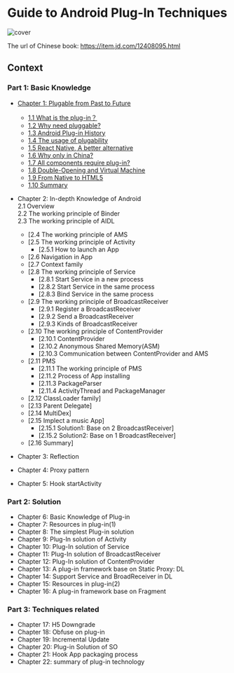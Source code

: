 # Guide to Android Plug-In Techniques

![cover](https://img10.360buyimg.com/n1/s200x200_jfs/t25717/130/277544800/77121/dfab18dd/5b6aaf4eNf244aca8.jpg)

The url of Chinese book: https://item.jd.com/12408095.html


## Context ##

### Part 1: Basic Knowledge ###

  * [Chapter 1: Plugable from Past to Future](http://en.wikipedia.org/wiki/Markdown)
    * [1.1 What is the plug-in？](http://en.wikipedia.org/wiki/Markdown)
    * [1.2 Why need pluggable?](http://en.wikipedia.org/wiki/Markdown)
    * [1.3 Android Plug-in History](http://en.wikipedia.org/wiki/Markdown)
    * [1.4 The usage of plugability](http://en.wikipedia.org/wiki/Markdown)
    * [1.5 React Native, A better alternative](http://en.wikipedia.org/wiki/Markdown)
    * [1.6 Why only in China?](http://en.wikipedia.org/wiki/Markdown)
    * [1.7 All components require plug-in?](http://en.wikipedia.org/wiki/Markdown)
    * [1.8 Double-Opening and Virtual Machine](http://en.wikipedia.org/wiki/Markdown)
    * [1.9 From Native to HTML5](http://en.wikipedia.org/wiki/Markdown)
    * [1.10 Summary](http://en.wikipedia.org/wiki/Markdown)

  * Chapter 2: In-depth Knowledge of Android<br/>
    2.1 Overview<br/>
    2.2 The working principle of Binder<br/>
    2.3 The working principle of AIDL<br/>
    * [2.4 The working principle of AMS<br/>
    * [2.5 The working principle of Activity<br/>
        * [2.5.1 How to launch an App<br/>
    * [2.6 Navigation in App<br/>
    * [2.7 Context family<br/>
    * [2.8 The working principle of Service<br/>
        * [2.8.1 Start Service in a new process<br/>
        * [2.8.2 Start Service in the same process<br/>
        * [2.8.3 Bind Service in the same process<br/>
    * [2.9 The working principle of BroadcastReceiver<br/>
        * [2.9.1 Register a BroadcastReceiver<br/>
        * [2.9.2 Send a BroadcastReceiver<br/>
        * [2.9.3 Kinds of BroadcastReceiver<br/>
    * [2.10 The working principle of ContentProvider<br/>
        * [2.10.1 ContentProvider<br/>
        * [2.10.2 Anonymous Shared Memory(ASM)<br/>
        * [2.10.3 Communication between ContentProvider and AMS<br/>
    * [2.11 PMS<br/>
        * [2.11.1 The working principle of PMS<br/>
        * [2.11.2 Process of App installing<br/>
        * [2.11.3 PackageParser<br/>
        * [2.11.4 ActivityThread and PackageManager<br/>
    * [2.12 ClassLoader family]
    * [2.13 Parent Delegate]
    * [2.14 MultiDex]
    * [2.15 Implect a music App]
        * [2.15.1 Solution1: Base on 2 BroadcastReceiver]
        * [2.15.2 Solution2: Base on 1 BroadcastReceiver]
    * [2.16 Summary]

  * Chapter 3: Reflection
  * Chapter 4: Proxy pattern
  * Chapter 5: Hook startActivity


### Part 2: Solution ###

  * Chapter 6: Basic Knowledge of Plug-in 
  * Chapter 7: Resources in plug-in(1)
  * Chapter 8: The simplest Plug-in solution 
  * Chapter 9: Plug-In solution of Activity
  * Chapter 10: Plug-In solution of Service
  * Chapter 11: Plug-In solution of BroadcastReceiver
  * Chapter 12: Plug-In solution of ContentProvider
  * Chapter 13: A plug-in framework base on Static Proxy: DL
  * Chapter 14: Support Service and BroadReceiver in DL
  * Chapter 15: Resources in plug-in(2)
  * Chapter 16: A plug-in framework base on Fragment 

### Part 3: Techniques related ###

  * Chapter 17: H5 Downgrade
  * Chapter 18: Obfuse on plug-in
  * Chapter 19: Incremental Update
  * Chapter 20: Plug-in Solution of SO
  * Chapter 21: Hook App packaging process 
  * Chapter 22: summary of plug-in technology




